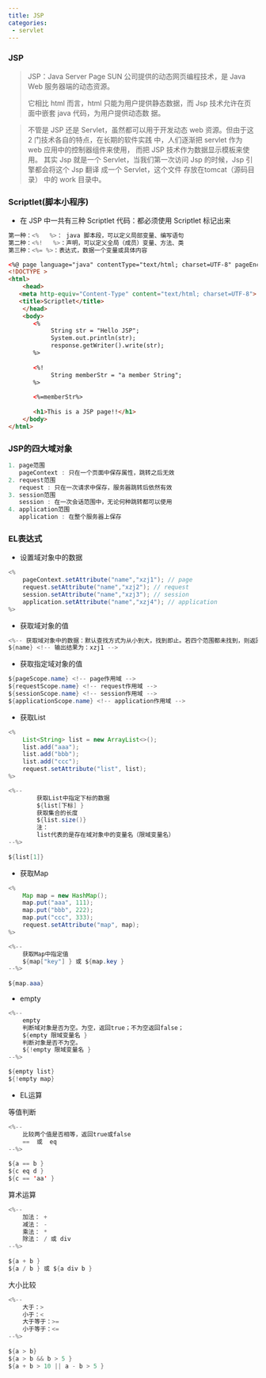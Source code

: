 ```yaml
---
title: JSP
categories:
 - servlet
---
```


### JSP

> JSP：Java Server Page SUN 公司提供的动态网页编程技术，是 Java Web 服务器端的动态资源。
> 
> 它相比 html 而言，html 只能为用户提供静态数据，而 Jsp 技术允许在页面中嵌套 java 代码，为用户提供动态数
据。

> 不管是 JSP 还是 Servlet，虽然都可以用于开发动态 web 资源。但由于这 2 门技术各自的特点，在长期的软件实践
中，人们逐渐把 servlet 作为 web 应用中的控制器组件来使用， 而把 JSP 技术作为数据显示模板来使用。
其实 Jsp 就是一个 Servlet，当我们第一次访问 Jsp 的时候，Jsp 引擎都会将这个 Jsp 翻译 成一个 Servlet，这个文件
存放在tomcat（源码目录） 中的 work 目录中。

### Scriptlet(脚本小程序)

- 在 JSP 中一共有三种 Scriptlet 代码：都必须使用 Scriptlet 标记出来

```java
第一种：<%   %>： java 脚本段，可以定义局部变量、编写语句
第二种：<%!   %>：声明，可以定义全局（成员）变量、方法、类
第三种：<%= %>：表达式，数据一个变量或具体内容
```

```html
<%@ page language="java" contentType="text/html; charset=UTF-8" pageEncoding="UTF-8"%>
<!DOCTYPE >
<html>
    <head>
   <meta http-equiv="Content-Type" content="text/html; charset=UTF-8">
   <title>Scriptlet</title>
    </head>
    <body>
       <%
            String str = "Hello JSP";
            System.out.println(str);
            response.getWriter().write(str);
       %>
       
       <%!
            String memberStr = "a member String";
       %>
       
       <%=memberStr%>
       
       <h1>This is a JSP page!!</h1>
    </body>
</html>
```

### JSP的四大域对象

```java
1. page范围
   pageContext : 只在一个页面中保存属性，跳转之后无效
2. request范围
   request : 只在一次请求中保存，服务器跳转后依然有效
3. session范围
   session : 在一次会话范围中，无论何种跳转都可以使用
4. application范围
   application : 在整个服务器上保存
```


### EL表达式

- 设置域对象中的数据

```java
<%
    pageContext.setAttribute("name","xzj1"); // page
    request.setAttribute("name","xzj2"); // request
    session.setAttribute("name","xzj3"); // session
    application.setAttribute("name","xzj4"); // application
%>
```

- 获取域对象的值

```java
<%-- 获取域对象中的数据：默认查找方式为从小到大，找到即止。若四个范围都未找到，则返回空字符串。--%>
${name} <!-- 输出结果为：xzj1 -->
```

- 获取指定域对象的值

```java
${pageScope.name} <!-- page作用域 -->
${requestScope.name} <!-- request作用域 -->
${sessionScope.name} <!-- session作用域 -->
${applicationScope.name} <!-- application作用域 -->
```

- 获取List

```java
<%
    List<String> list = new ArrayList<>();
    list.add("aaa");
    list.add("bbb");
    list.add("ccc");
    request.setAttribute("list", list);
%>

<%--
        获取List中指定下标的数据
        ${list[下标] }
        获取集合的长度
        ${list.size()}
        注：
        list代表的是存在域对象中的变量名（限域变量名）
--%>
        
${list[1]}

```

- 获取Map

```java
<%
    Map map = new HashMap();
    map.put("aaa", 111);
    map.put("bbb", 222);
    map.put("ccc", 333);
    request.setAttribute("map", map);
%>

```

```java
<%--
    获取Map中指定值
    ${map["key"] } 或 ${map.key }
--%>
        
${map.aaa}
```

- empty

```java
<%--
    empty
    判断域对象是否为空。为空，返回true；不为空返回false；
    ${empty 限域变量名 }
    判断对象是否不为空。
    ${!empty 限域变量名 }
--%>

${empty list}
${!empty map}

```

- EL运算

等值判断

```java
<%--
    比较两个值是否相等，返回true或false
    ==  或  eq
--%>
        
${a == b }
${c eq d }
${c == 'aa' }
```

算术运算

```java
<%--
    加法： +
    减法： -
    乘法： *
    除法： / 或 div
--%>
        
${a + b }
${a / b } 或 ${a div b }
```

大小比较

```java
<%--
    大于：>
    小于：<
    大于等于：>=
    小于等于：<=
--%>
        
${a > b}
${a > b && b > 5 }
${a + b > 10 || a - b > 5 }
```
